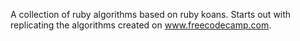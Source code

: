 A collection of ruby algorithms based on ruby koans.  Starts out with replicating the algorithms created on www.freecodecamp.com.